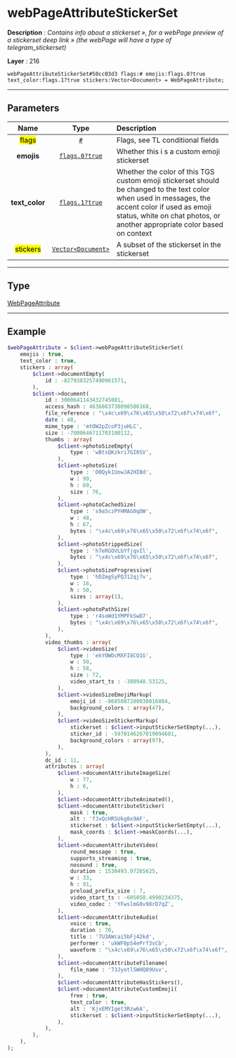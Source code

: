 # webPageAttributeStickerSet

**Description** : *Contains info about a stickerset &raquo;, for a webPage preview of a stickerset deep link &raquo; \(the webPage will have a type of telegram\_stickerset\)*

**Layer** : 216

```tl
webPageAttributeStickerSet#50cc03d3 flags:# emojis:flags.0?true text_color:flags.1?true stickers:Vector<Document> = WebPageAttribute;
```

---

## Parameters

| Name | Type | Description |
| :---: | :---: | :--- |
| <mark>flags</mark> | [`#`](type/#) | Flags, see TL conditional fields |
| **emojis** | [`flags.0?true`](type/true) | Whether this i s a custom emoji stickerset |
| **text_color** | [`flags.1?true`](type/true) | Whether the color of this TGS custom emoji stickerset should be changed to the text color when used in messages, the accent color if used as emoji status, white on chat photos, or another appropriate color based on context |
| <mark>stickers</mark> | [`Vector<Document>`](type/Document) | A subset of the stickerset in the stickerset |

---

## Type

[WebPageAttribute](type/WebPageAttribute)

---

## Example

```php
$webPageAttribute = $client->webPageAttributeStickerSet(
	emojis : true,
	text_color : true,
	stickers : array(
		$client->documentEmpty(
			id : -8279383257490961571,
		),
		$client->document(
			id : 3000641143432745081,
			access_hash : 4636863730098586168,
			file_reference : "\x4c\x69\x76\x65\x50\x72\x6f\x74\x6f",
			date : 48,
			mime_type : 'mtOW2pZcoP3juHLC',
			size : -7000646711703100112,
			thumbs : array(
				$client->photoSizeEmpty(
					type : 'wBtsQKzkri7GI0SV',
				),
				$client->photoSize(
					type : 'O0Qyk1UowJA2HIBd',
					w : 99,
					h : 69,
					size : 76,
				),
				$client->photoCachedSize(
					type : 's9a5czPYHMAG0qOW',
					w : 48,
					h : 67,
					bytes : "\x4c\x69\x76\x65\x50\x72\x6f\x74\x6f",
				),
				$client->photoStrippedSize(
					type : 'h7eRGOVLbYfjqvIl',
					bytes : "\x4c\x69\x76\x65\x50\x72\x6f\x74\x6f",
				),
				$client->photoSizeProgressive(
					type : 'hDZmgSyPQJ12qj7v',
					w : 16,
					h : 50,
					sizes : array(1),
				),
				$client->photoPathSize(
					type : 'r4soWd1YMPFkSwD7',
					bytes : "\x4c\x69\x76\x65\x50\x72\x6f\x74\x6f",
				),
			),
			video_thumbs : array(
				$client->videoSize(
					type : 'ekYOWDcMXFI8CQ1G',
					w : 50,
					h : 58,
					size : 72,
					video_start_ts : -380948.53125,
				),
				$client->videoSizeEmojiMarkup(
					emoji_id : -8605087280038016884,
					background_colors : array(47),
				),
				$client->videoSizeStickerMarkup(
					stickerset : $client->inputStickerSetEmpty(...),
					sticker_id : -5970146267019094601,
					background_colors : array(97),
				),
			),
			dc_id : 11,
			attributes : array(
				$client->documentAttributeImageSize(
					w : 77,
					h : 6,
				),
				$client->documentAttributeAnimated(),
				$client->documentAttributeSticker(
					mask : true,
					alt : 'fJvQcHRSUkg8x9AF',
					stickerset : $client->inputStickerSetEmpty(...),
					mask_coords : $client->maskCoords(...),
				),
				$client->documentAttributeVideo(
					round_message : true,
					supports_streaming : true,
					nosound : true,
					duration : 1530493.97265625,
					w : 33,
					h : 91,
					preload_prefix_size : 7,
					video_start_ts : -605058.4990234375,
					video_codec : 'YFwslmG0v98rD7qZ',
				),
				$client->documentAttributeAudio(
					voice : true,
					duration : 70,
					title : '7U3AWcai5bFj42kd',
					performer : 'ukWF0pS4ePrf3sCb',
					waveform : "\x4c\x69\x76\x65\x50\x72\x6f\x74\x6f",
				),
				$client->documentAttributeFilename(
					file_name : '73Jyotl5WHQ89Uxv',
				),
				$client->documentAttributeHasStickers(),
				$client->documentAttributeCustomEmoji(
					free : true,
					text_color : true,
					alt : 'KjxEMYIget3Rzw6A',
					stickerset : $client->inputStickerSetEmpty(...),
				),
			),
		),
	),
);
```
